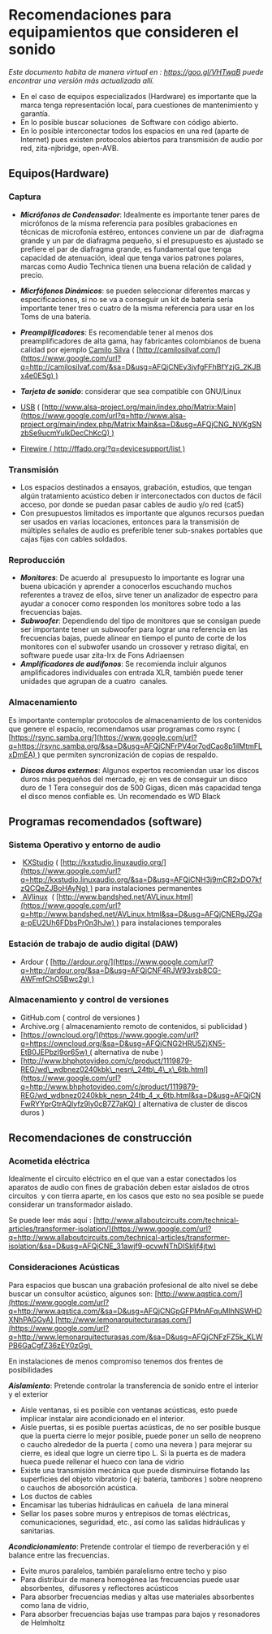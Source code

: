 
Recomendaciones para equipamientos que consideren el sonido
===========================================================================

*Este documento habita de manera virtual en : https://goo.gl/VHTwaB puede encontrar una versión más actualizada allí.*

-   En el caso de equipos especializados (Hardware) es importante que la marca tenga representación local, para cuestiones de mantenimiento y garantía.
-   En lo posible buscar soluciones  de Software con código abierto.
-   En lo posible interconectar todos los espacios en una red (aparte de Internet) pues existen protocolos abiertos para transmisión de audio por red, zita-njbridge, open-AVB.

Equipos(Hardware)
-----------------

### Captura

-    ***Micrófonos de Condensador***: Idealmente es importante tener pares de micrófonos de la misma referencia para posibles grabaciones en técnicas de microfonía estéreo, entonces conviene un par de  diafragma grande y un par de diafragma pequeño, si el presupuesto es ajustado se prefiere el par de diafragma grande, es fundamental que tenga capacidad de atenuación, ideal que tenga varios patrones polares, marcas como Audio Technica tienen una buena relación de calidad y precio.

-    ***Micrfófonos Dinámicos***: se pueden seleccionar diferentes marcas y especificaciones, si no se va a conseguir un kit de batería sería importante tener tres o cuatro de la misma referencia para usar en los Toms de una batería.


-  ***Preamplificadores***: Es recomendable tener al menos dos preamplificadores de alta gama, hay fabricantes colombianos de buena calidad por ejemplo [Camilo Silva](https://www.google.com/url?q=http://camilosilvaf.com/&sa=D&usg=AFQjCNEy3jvfgFFhBfYzjG_2KJBx4e0ESg) ( [http://camilosilvaf.com/](https://www.google.com/url?q=http://camilosilvaf.com/&sa=D&usg=AFQjCNEy3jvfgFFhBfYzjG_2KJBx4e0ESg) )
-   ***Tarjeta de sonido***: considerar que sea compatible con GNU/Linux

  -   [USB](https://www.google.com/url?q=http://www.alsa-project.org/main/index.php/Matrix:Main&sa=D&usg=AFQjCNG_NVKgSNzbSe9ucmYulkDecChKcQ) ( [http://www.alsa-project.org/main/index.php/Matrix:Main](https://www.google.com/url?q=http://www.alsa-project.org/main/index.php/Matrix:Main&sa=D&usg=AFQjCNG_NVKgSNzbSe9ucmYulkDecChKcQ) )
  -   [Firewire ( http://ffado.org/?q=devicesupport/list )](https://www.google.com/url?q=http://ffado.org/?q%3Ddevicesupport/list&sa=D&usg=AFQjCNFIMchQh__X6ERRqHSOSbWelMb1Fw)

### Transmisión

-   Los espacios destinados a ensayos, grabación, estudios, que tengan algún tratamiento acústico deben ir interconectados con ductos de fácil acceso, por donde se puedan pasar cables de audio y/o red (cat5)
-   Con presupuestos limitados es importante que algunos recursos puedan ser usados en varias locaciones, entonces para la transmisión de múltiples señales de audio es preferible tener sub-snakes portables que cajas fijas con cables soldados.


### Reproducción

-   ***Monitores***: De acuerdo al  presupuesto lo importante es lograr una buena ubicación y aprender a conocerlos escuchando muchos referentes a travez de ellos, sirve tener un analizador de espectro para ayudar a conocer como responden los monitores sobre todo a las frecuencias bajas.
-   ***Subwoofer***: Dependiendo del tipo de monitores que se consigan puede ser importante tener un subwoofer para lograr una referencia en las frecuencias bajas, puede alinear en tiempo el punto de corte de los monitores con el subwofer usando un crossover y retraso digital, en software puede usar zita-lrx de Fons Adriaensen
-   ***Amplificadores de audífonos***: Se recomienda incluir algunos amplificadores individuales con entrada XLR, también puede tener unidades que agrupan de a cuatro  canales.

### Almacenamiento

Es importante contemplar protocolos de almacenamiento de los contenidos que genere el espacio, recomendamos usar programas como rsync ( [https://rsync.samba.org/](https://www.google.com/url?q=https://rsync.samba.org/&sa=D&usg=AFQjCNFrPV4or7odCao8p1iIMtmFLxDmEA) ) que permiten syncronización de copias de respaldo.

-   ***Discos duros externos***: Algunos expertos recomiendan usar los discos duros más pequeños del mercado, ej: en ves de conseguir un disco duro de 1 Tera conseguir dos de 500 Gigas, dicen más capacidad tenga el disco menos confiable es. Un recomendado es WD Black

Programas recomendados (software)
---------------------------------

### Sistema Operativo y entorno de audio

-    [KXStudio](https://www.google.com/url?q=http://kxstudio.linuxaudio.org/index.php&sa=D&usg=AFQjCNF23Ug4t_94-eSVcK3ztCHxh2fYsQ) ( [http://kxstudio.linuxaudio.org/](https://www.google.com/url?q=http://kxstudio.linuxaudio.org/&sa=D&usg=AFQjCNH3j9mCR2xDO7kfzQCQeZJBoHAyNg) ) para instalaciones permanentes
-   [ AVlinux](https://www.google.com/url?q=http://www.bandshed.net/AVLinux.html&sa=D&usg=AFQjCNERgJZGaa-pEU2Uh6FDbsPr0n3hJw)  ( [http://www.bandshed.net/AVLinux.html](https://www.google.com/url?q=http://www.bandshed.net/AVLinux.html&sa=D&usg=AFQjCNERgJZGaa-pEU2Uh6FDbsPr0n3hJw) ) para instalaciones temporales

### Estación de trabajo de audio digital (DAW)

-   Ardour ( [http://ardour.org/](https://www.google.com/url?q=http://ardour.org/&sa=D&usg=AFQjCNF4RJW93vsb8CG-AWFmfChO5Bwc2g) )

### Almacenamiento y control de versiones

-   GitHub.com ( control de versiones )
-   Archive.org ( almacenamiento remoto de contenidos, si publicidad )
-   [https://owncloud.org/](https://www.google.com/url?q=https://owncloud.org/&sa=D&usg=AFQjCNG2HRU5ZjXN5-EtB0JEPbzI9or65w) ( alternativa de nube )
-   [http://www.bhphotovideo.com/c/product/1119879-REG/wd\_wdbnez0240kbk\_nesn\_24tb\_4\_x\_6tb.html](https://www.google.com/url?q=http://www.bhphotovideo.com/c/product/1119879-REG/wd_wdbnez0240kbk_nesn_24tb_4_x_6tb.html&sa=D&usg=AFQjCNFwRYYprGtrAQlyfz9ly0cB7Z7aKQ) ( alternativa de cluster de discos duros )

Recomendaciones de construcción
-------------------------------

### Acometida eléctrica

Idealmente el circuito eléctrico en el que van a estar conectados los aparatos de audio con fines de grabación deben estar aislados de otros circuitos  y con tierra aparte, en los casos que esto no sea posible se puede considerar un transformador aislado.

Se puede leer más aquí : [http://www.allaboutcircuits.com/technical-articles/transformer-isolation/](https://www.google.com/url?q=http://www.allaboutcircuits.com/technical-articles/transformer-isolation/&sa=D&usg=AFQjCNE_31awjf9-qcvwNThDISkljf4jtw)

### Consideraciones Acústicas

Para espacios que buscan una grabación profesional de alto nivel se debe buscar un consultor acústico, algunos son: [http://www.aqstica.com/](https://www.google.com/url?q=http://www.aqstica.com/&sa=D&usg=AFQjCNGpGFPMnAFquMlhNSWHDXNhPAGGyA) [http://www.lemonarquitecturasas.com/](https://www.google.com/url?q=http://www.lemonarquitecturasas.com/&sa=D&usg=AFQjCNFzFZ5k_KLWPB6GaCgfZ36zEY0zGg) 

En instalaciones de menos compromiso tenemos dos frentes de posibilidades

***Aislamiento***: Pretende controlar la transferencia de sonido entre el interior y el exterior

-   Aisle ventanas, si es posible con ventanas acústicas, esto puede implicar instalar aire acondicionado en el interior.
-   Aisle puertas, si es posible puertas acústicas, de no ser posible busque que la puerta cierre lo mejor posible, puede poner un sello de neopreno o caucho alrededor de la puerta ( como una nevera ) para mejorar su cierre, es ideal que logre un cierre tipo L.
    Si la puerta es de madera hueca puede rellenar el hueco con lana de vidrio
-   Existe una transmisión mecánica que puede disminuirse flotando las superficies del objeto vibratorio ( ej: batería, tambores ) sobre neopreno o cauchos de abosorción acústica.
-   Los ductos de cables
-   Encamisar las tuberías hidráulicas en cañuela  de lana mineral
-   Sellar los pases sobre muros y entrepisos de tomas eléctricas, comunicaciones, seguridad, etc., así como las salidas hidráulicas y sanitarias.

***Acondicionamiento***: Pretende controlar el tiempo de reverberación y el balance entre las frecuencias.

-   Evite muros paralelos, también paralelismo entre techo y piso
-   Para distribuir de manera homogénea las frecuencias puede usar absorbentes,  difusores y reflectores acústicos
-   Para absorber frecuencias medias y altas use materiales absorbentes como lana de vidrio,
-   Para absorber frecuencias bajas use trampas para bajos y resonadores de Helmholtz
